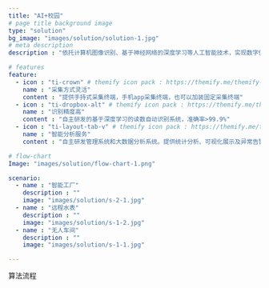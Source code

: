 ```yaml
---
title: "AI+校园"
# page title background image
type: "solution"
bg_image: "images/solution/solution-1.jpg"
# meta description
description : "依托计算机图像识别、基于神经网络的深度学习等人工智能技术，实现数字仪表一体化解决方案。完美解决入户抄表难，远传水表改造工程大，缺乏完整的水量分析数据等问题。通过自主研发的智能分析系统，完成大数据分析、智能预测、异常检测等服务。"

# features
feature:
  - icon : "ti-crown" # themify icon pack : https://themify.me/themify-icons
    name : "采集方式灵活"
    content : "提供手持式采集终端，手机app采集终端，也可以加装固定采集终端"
  - icon : "ti-dropbox-alt" # themify icon pack : https://themify.me/themify-icons
    name : "识别精度高"
    content : "自主研发的基于深度学习的读数自动识别系统，准确率>99.9%"
  - icon : "ti-layout-tab-v" # themify icon pack : https://themify.me/themify-icons
    name : "智能分析服务"
    content : "自主研发管理系统和大数据分析系统。提供统计分析、可视化展示及异常告警等服务。也可根据需要提供定制化服务"

# flow-chart
Image: "images/solution/flow-chart-1.png"

scenario:
  - name : "智能工厂"
    description : ""
    image: "images/solution/s-2-1.jpg"
  - name : "远程水表"
    description : ""
    image: "images/solution/s-1-2.jpg"
  - name : "无人车间"
    description : ""
    image: "images/solution/s-1-1.jpg"

---
```


算法流程